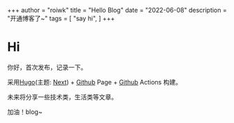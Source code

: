 +++
author = "roiwk"
title = "Hello Blog"
date = "2022-06-08"
description = "开通博客了~"
tags = [
    "say hi",
]
+++

# Hi

  你好，首次发布，记录一下。

  采用[Hugo](https://gohugo.io)(主题: [Next](http://github.com/elkan1788/hugo-theme-next)) + [Github](https://github.com) Page + [Github](https://github.com) Actions 构建。

  未来将分享一些技术类，生活类等文章。

  加油！blog~